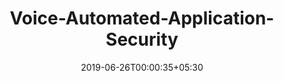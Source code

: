 ---
title: "Voice-Automated-Application-Security"
date: 2019-06-26T00:00:35+05:30
type: "organisations"
org_name: "OWASP"
repo_desc: "NA"
repo_link: https://github.com/OWASP/Voice-Automated-Application-Security
---